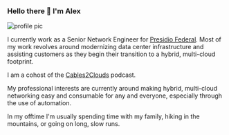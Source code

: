 ### Hello there 👋 I'm Alex

![profile pic](/images/about/profile.jpeg)

I currently work as a Senior Network Engineer for [Presidio Federal](https://presidiofederal.com). Most of my work revolves around modernizing data center infrastructure and assisting customers as they begin their transition to a hybrid, multi-cloud footprint. 

I am a cohost of the [Cables2Clouds](https://www.cables2clouds.com) podcast.

My professional interests are currently around making hybrid, multi-cloud networking easy and consumable for any and everyone, especially through the use of automation.

In my offtime I'm usually spending time with my family, hiking in the mountains, or going on long, slow runs.